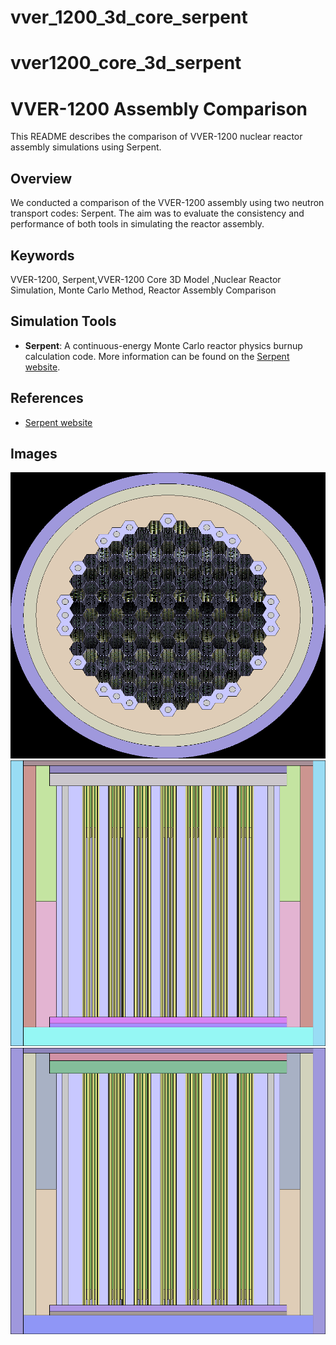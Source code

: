 # vver_1200_3d_core_serpent
 
# vver1200_core_3d_serpent
# VVER-1200 Assembly Comparison

This README describes the comparison of VVER-1200 nuclear reactor assembly simulations using Serpent.

## Overview

We conducted a comparison of the VVER-1200 assembly using two neutron transport codes: Serpent. The aim was to evaluate the consistency and performance of both tools in simulating the reactor assembly.
## Keywords

VVER-1200, Serpent,VVER-1200 Core 3D Model ,Nuclear Reactor Simulation, Monte Carlo Method, Reactor Assembly Comparison
## Simulation Tools

- **Serpent**: A continuous-energy Monte Carlo reactor physics burnup calculation code. More information can be found on the [Serpent website](http://serpent.vtt.fi/).

## References

- [Serpent website](http://serpent.vtt.fi/)

## Images
![Reactor Geometry](https://github.com/emillon779/vver_1200_3d_core_serpent/blob/main/reactor_geom1.png)
![Control Rod Postion-1](https://github.com/emillon779/vver_1200_3d_core_serpent/blob/main/reactor_control_rod_position_1.png)
![Control Rod Postion-2](https://github.com/emillon779/vver_1200_3d_core_serpent/blob/main/reactor_control_rod_position_2.png)
